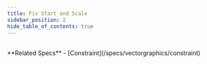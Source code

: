 ```yaml
---
title: Fix Start and Scale
sidebar_position: 2
hide_table_of_contents: true
---
```


<DarumaPlayer
  src='https://raw.githubusercontent.com/verygoodgraphics/resource/main/feature/constraint/constraint__fix_start_and_scale.daruma'
/>

<br />
**Related Specs**
- [Constraint](/specs/vectorgraphics/constraint)
